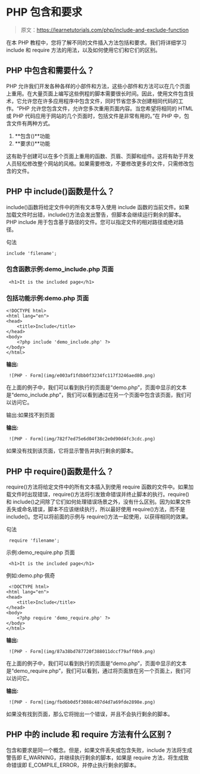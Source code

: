 # PHP 包含和要求

> 原文：<https://learnetutorials.com/php/include-and-exclude-function>

在本 PHP 教程中，您将了解不同的文件插入方法包括和要求。我们将详细学习 include 和 require 方法的用法，以及如何使用它们和它们的区别。

## PHP 中包含和需要什么？

PHP 允许我们开发各种各样的小部件和方法，这些小部件和方法可以在几个页面上重用。在大量页面上编写这些例程的脚本需要很长时间。因此，使用文件包含技术，它允许您在许多应用程序中包含文件，同时节省您多次创建相同代码的工作。“PHP 允许您包含文件，允许您多次重用页面内容。当您希望将相同的 HTML 或 PHP 代码应用于网站的几个页面时，包括文件是非常有用的。”在 PHP 中，包含文件有两种方式。

1.  **包含()**功能
2.  **要求()**功能

这有助于创建可以在多个页面上重用的函数、页眉、页脚和组件。这将有助于开发人员轻松修改整个网站的风格。如果需要修改，不要修改更多的文件，只需修改包含的文件。

## PHP 中 include()函数是什么？

include()函数将给定文件中的所有文本导入使用 include 函数的当前文件。如果加载文件时出错，include()方法会发出警告，但脚本会继续运行剩余的脚本。PHP include 用于包含基于路径的文件。您可以指定文件的相对路径或绝对路径。

句法

```
include 'filename'; 

```

### 包含函数示例:demo_include.php 页面

```
 <h1>It is the included page</h1> 
```

### 包括功能示例:demo.php 页面

```
<!DOCTYPE html>
<html lang="en">
<head>
    <title>Include</title>
</head>
<body>
    <?php include 'demo_include.php' ?>
</body>
</html> 

```

**输出:**

```
 ![PHP - Form](img/e003af1fdbb0f3234fc117f3246aed80.png) 
```

在上面的例子中，我们可以看到执行的页面是“demo.php”，页面中显示的文本是“demo_include.php”，我们可以看到通过在另一个页面中包含该页面，我们可以访问它。

输出:如果找不到页面

**输出:**

```
 ![PHP - Form](img/782f7ed75e6d04f38c2e0d90d4fc3cdc.png) 
```

如果没有找到该页面，它将显示警告并执行剩余的脚本。

## PHP 中 require()函数是什么？

require()方法将给定文件中的所有文本插入到使用 require 函数的文件中。如果加载文件时出现错误，require()方法将引发致命错误并终止脚本的执行。require()和 include()之间除了它们如何处理错误场景之外，没有什么区别。因为如果文件丢失或命名错误，脚本不应该继续执行，所以最好使用 require()方法，而不是 include()。您可以将前面的示例与 require()方法一起使用，以获得相同的效果。

句法

```
 require 'filename'; 

```

示例:demo_require.php 页面

```
 <h1>It is the included page</h1>
```

例如:demo.php·佩奇

```
 <!DOCTYPE html>
<html lang="en">
<head>
    <title>Include</title>
</head>
<body>
    <?php require 'demo_require.php' ?>
</body>
</html> 

```

**输出:**

```
 ![PHP - Form](img/87a38bd787720f388011dccf79aff0b9.png) 
```

在上面的例子中，我们可以看到执行的页面是“demo.php”，页面中显示的文本是“demo_require.php”，我们可以看到，通过将页面放在另一个页面上，我们可以访问它。

**输出:**

```
 ![PHP - Form](img/fbd6b0d5f3088c407d4d7a69fde2898e.png) 
```

如果没有找到页面，那么它将抛出一个错误，并且不会执行剩余的脚本。

## PHP 中的 include 和 require 方法有什么区别？

包含和要求是同一个概念。但是，如果文件丢失或包含失败，include 方法将生成警告即 E_WARNING，并继续执行剩余的脚本，如果是 require 方法，将生成致命错误即 E_COMPILE_ERROR，并停止执行剩余的脚本。